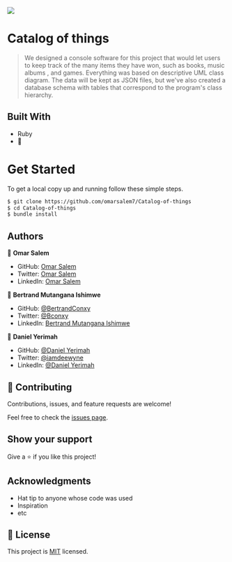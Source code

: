 ![](https://img.shields.io/badge/Catalog-Things-redViolet)

# Catalog of things

> We designed a console software for this project that would let users to keep track of the many items they have won, such as books, music albums , and games. Everything was based on descriptive UML class diagram. The data will be kept as JSON files, but we've also created a database schema with tables that correspond to the program's class hierarchy.


## Built With

- Ruby
- 💓

# Get Started
To get a local copy up and running follow these simple steps.

```bash
$ git clone https://github.com/omarsalem7/Catalog-of-things 
$ cd Catalog-of-things 
$ bundle install 
```

## Authors

👤 **Omar Salem**

- GitHub: [Omar Salem](https://github.com/omarsalem7)
- Twitter: [Omar Salem](https://twitter.com/Omar80491499)
- LinkedIn: [Omar Salem](https://www.linkedin.com/in/omar-salem-a6945b177/)

👤 **Bertrand Mutangana Ishimwe**

- GitHub: [@BertrandConxy](https://github.com/BertrandConxy)
- Twitter: [@Bconxy](https://twitter.com/BertrandMutanga)
- LinkedIn: [Bertrand Mutangana Ishimwe](https://www.linkedin.com/in/bertrandmutangana)

👤 **Daniel Yerimah**
- GitHub: [@Daniel Yerimah](https://github.com/yerimah)
- Twitter: [@iamdeewyne](https://twitter.com/iamdeewyne)
- LinkedIn: [@Daniel Yerimah](https://linkedin.com/in/daniel-yerimah)


## 🤝 Contributing

Contributions, issues, and feature requests are welcome!

Feel free to check the [issues page](../../issues/).

## Show your support

Give a ⭐️ if you like this project!

## Acknowledgments

- Hat tip to anyone whose code was used
- Inspiration
- etc

## 📝 License

This project is [MIT](./MIT.md) licensed.
